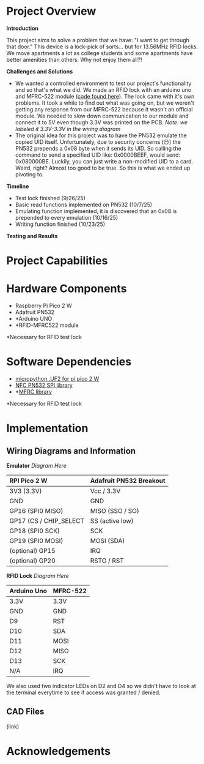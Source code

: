 # Project Overview

**Introduction**

This project aims to solve a problem that we have: "I want to get through that door." This device is a lock-pick of sorts... but for 13.56MHz RFID locks. We move apartments a lot as college students and some apartments have better amenities than others. Why not enjoy them all?!

**Challenges and Solutions**

- We wanted a controlled environment to test our project's functionality and so that's what we did. We made an RFID lock with an arduino uno and MFRC-522 module ([code found here](RFID_lock/RFID_lock.ino)). The lock came with it's own problems. It took a while to find out what was going on, but we weren't getting any response from our MFRC-522 because it wasn't an official module. We needed to slow down communication to our module and connect it to 5V even though 3.3V was printed on the PCB. *Note: we labeled it 3.3V-3.3V in the wiring diagram*
- The original idea for this project was to have the PN532 emulate the copied UID itself. Unfortunately, due to security concerns (😒) the PN532 prepends a 0x08 byte when it sends its UID. So calling the command to send a specified UID like: 0x0000BEEF, would send: 0x080000BE. Luckily, you can just write a non-modified UID to a card. Weird, right? Almost too good to be true. So this is what we ended up pivoting to.

**Timeline**

- Test lock finished (9/26/25)
- Basic read functions implemented on PN532 (10/7/25)
- Emulating function implemented, it is discovered that an 0x08 is prepended to every emulation (10/16/25)
- Writing function finished (10/23/25)

**Testing and Results**

# Project Capabilities



# Hardware Components

 - Raspberry Pi Pico 2 W
 - Adafruit PN532
 - *Arduino UNO
 - *RFID-MFRC522 module

*Necessary for RFID test lock


# Software Dependencies

 - [micropython .UF2 for pi pico 2 W](https://www.raspberrypi.com/documentation/microcontrollers/micropython.html)
 - [NFC PN532 SPI library](https://github.com/Carglglz/NFC_PN532_SPI?tab=readme-ov-file)
 - *[MFRC library](https://docs.arduino.cc/libraries/mfrc522)

*Necessary for RFID test lock

# Implementation


## Wiring Diagrams and Information

**Emulator**
*Diagram Here*

| RPI Pico 2 W | Adafruit PN532 Breakout |
|:------|:------|
| 3V3 (3.3V) | Vcc / 3.3V |
| GND | GND |
| GP16 (SPI0 MISO) | MISO (SSO / SO) |
| GP17 (CS / CHIP_SELECT | SS   (active low) |
| GP18 (SPI0 SCK) | SCK |
| GP19 (SPI0 MOSI) | MOSI (SDA) |
| (optional) GP15 | IRQ |
| (optional) GP20 | RSTO / RST |


**RFID Lock**
*Diagram Here*

| Arduino Uno | MFRC-522 |
|:----|:----|
| 3.3V | 3.3V |
| GND | GND |
| D9 | RST |
| D10 | SDA |
| D11 | MOSI |
| D12 | MISO |
| D13 | SCK |
| N/A | IRQ |

We also used two indicator LEDs on D2 and D4 so we didn't have to look at the terminal everytime to see if access was granted / denied. 

## CAD Files

(link)

# Acknowledgements
